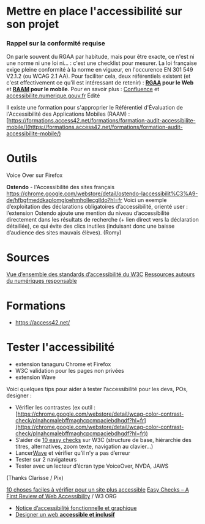 # Mettre en place l'accessibilité sur son projet

### Rappel sur la conformité requise

On parle souvent du RGAA par habitude, mais pour être exacte, ce n'est ni une norme ni une loi ni… : c'est une checklist pour mesurer. La loi française exige pleine conformité à la norme en vigueur, en l'occurence EN 301 549 V2.1.2 (ou WCAG 2.1 AA). Pour faciliter cela, deux référentiels existent (et c'est effectivement ce qu'il est intéressant de retenir) : **[RGAA](https://accessibilite.numerique.gouv.fr/methode/criteres-et-tests/) pour le Web** et **[RAAM](https://accessibilite.public.lu/fr/raam1/referentiel-technique.html) pour le mobile**. Pour en savoir plus : [Confluence](https://octo.atlassian.net/wiki/spaces/NR/pages/2670329943/) et [accessibilite.numerique.gouv.fr](https://accessibilite.numerique.gouv.fr/obligations/champ-application/#norme-de-reference-et-niveau-de-conformite) Édité


Il existe une formation pour s'approprier le Référentiel d'Évaluation de l'Accessibilité des Applications Mobiles (RAAM) : [https://formations.access42.net/formations/formation-audit-accessibilite-mobile/](https://formations.access42.net/formations/formation-audit-accessibilite-mobile/)

# Outils
Voice Over sur Firefox

**Ostendo** - l'Accessibilité des sites français
https://chrome.google.com/webstore/detail/ostendo-laccessibilit%C3%A9-de/hfbgfmeddkaplomgloehmhollecglldo?hl=fr
Voici un exemple d’exploitation des déclarations obligatoires d’accessibilité, orienté user : l’extension Ostendo ajoute une mention du niveau d’accessibilité directement dans les résultats de recherche (+ lien direct vers la déclaration détaillée), ce qui évite des clics inutiles (induisant donc une baisse d’audience des sites mauvais élèves).
(Romy)

# Sources

[Vue d’ensemble des standards d’accessibilité du W3C](https://www.w3.org/WAI/standards-guidelines/fr)
[Ressources autours du numériques responsable](https://github.com/cecilefreyd/numerique_inclusif_ressources/tree/844b1ba354ac275bdb8b27c94e928b1d2acb721c)

# Formations
- https://access42.net/


# Tester l'accessibilité

- extension tanaguru Chrome et Firefox
- W3C validation pour les pages non privées
- extension Wave

Voici quelques tips pour aider à tester l’accessibilité pour les devs, POs, designer :  

-   Vérifier les contrastes (ex outil : [https://chrome.google.com/webstore/detail/wcag-color-contrast-check/plnahcmalebffmaghcpcmpaciebdhgdf?hl=fr](https://chrome.google.com/webstore/detail/wcag-color-contrast-check/plnahcmalebffmaghcpcmpaciebdhgdf?hl=fr))
-   S’aider de [10 easy checks](https://www.w3.org/WAI/test-evaluate/preliminary/) sur W3C (structure de base, hiérarchie des titres, alternatives, zoom texte, navigation au clavier…)
-   Lancer[Wave](https://wave.webaim.org/) et vérifier qu’il n’y a pas d’erreur
-   Tester sur 2 navigateurs
-   Tester avec un lecteur d’écran type VoiceOver, NVDA, JAWS

(Thanks Clarisse / Pix)

[10 choses faciles à vérifier pour un site plus accessible](https://doc.incubateur.net/design/ressources-design/kit-accessibilite/accessibilite/10-choses-faciles-a-verifier-pour-un-site-plus-accessible)
[Easy Checks – A First Review of Web Accessibility](https://www.w3.org/WAI/test-evaluate/preliminary/) / W3 ORG




- [Notice d’accessibilité fonctionnelle et graphique](https://www.accede-web.com/notices/fonctionnelle-graphique/)
- [Designer un web  **accessible et inclusif**](https://design-accessible.fr/)

